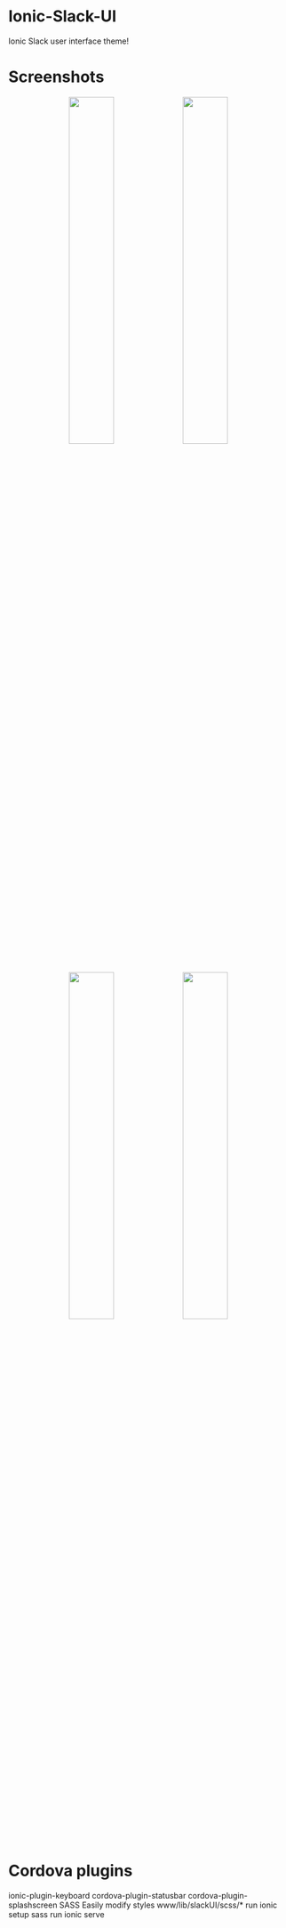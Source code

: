 # Ionic-Slack-UI
Ionic Slack user interface theme!

# Screenshots
<p align="center">
	<img src="https://s3.amazonaws.com/ionic-marketplace/ionic-slack-ui-theme-free/screenshot_1.jpeg" width="40%" />
	<img src="https://s3.amazonaws.com/ionic-marketplace/ionic-slack-ui-theme-free/screenshot_2.jpeg" width="40%" />
</p>
<p align="center">
	<img src="https://s3.amazonaws.com/ionic-marketplace/ionic-slack-ui-theme-free/screenshot_3.jpeg" width="40%" />
	<img src="https://s3.amazonaws.com/ionic-marketplace/ionic-slack-ui-theme-free/screenshot_4.gif" width="40%" />
</p>

# Cordova plugins
ionic-plugin-keyboard
cordova-plugin-statusbar
cordova-plugin-splashscreen
SASS
Easily modify styles www/lib/slackUI/scss/*
run ionic setup sass
run ionic serve
